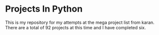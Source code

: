 # Projects In Python

This is my repository for my attempts at the mega project list from karan. There are a total of 92 projects at this time and I have completed six.
